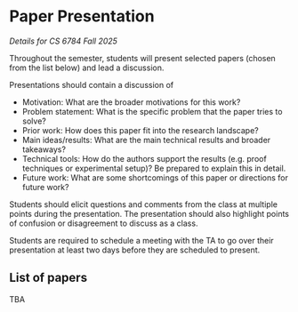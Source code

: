 # Paper Presentation
*Details for CS 6784 Fall 2025*

Throughout the semester, students will present selected papers (chosen from the list below) and lead a discussion. 

Presentations should contain a discussion of
 - Motivation: What are the broader motivations for this work?
 - Problem statement: What is the specific problem that the paper tries to solve?
 - Prior work: How does this paper fit into the research landscape?
 - Main ideas/results: What are the main technical results and broader takeaways?
 - Technical tools: How do the authors support the results (e.g. proof techniques or experimental setup)? Be prepared to explain this in detail.
 - Future work: What are some shortcomings of this paper or directions for future work?

Students should elicit questions and comments from the class at multiple points during the presentation. The presentation should also highlight points of confusion or disagreement to discuss as a class. 

Students are required to schedule a meeting with the TA to go over their presentation at least two days before they are scheduled to present. 

## List of papers

TBA